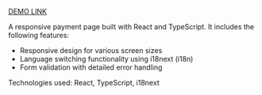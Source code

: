 [DEMO LINK](https://Anya-Laban.github.io/testTask_solidgate/)

A responsive payment page built with React and TypeScript. 
It includes the following features:
- Responsive design for various screen sizes
- Language switching functionality using i18next (i18n)
- Form validation with detailed error handling

Technologies used: React, TypeScript, i18next
